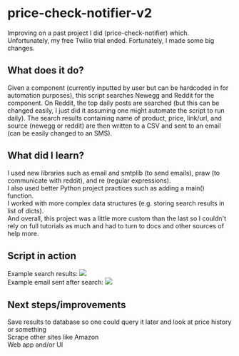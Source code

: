 # price-check-notifier-v2  
Improving on a past project I did (price-check-notifier) which. Unfortunately, my free Twilio trial ended. Fortunately, I made some big changes.  
## What does it do?  
Given a component (currently inputted by user but can be hardcoded in for automation purposes), this script searches Newegg and Reddit for the component. On Reddit, the top daily posts are searched (but this can be changed easily, I just did it assuming one might automate the script to run daily). The search results containing name of product, price, link/url, and source (newegg or reddit) are then written to a CSV and sent to an email (can be easily changed to an SMS).  
## What did I learn?  
I used new libraries such as email and smtplib (to send emails), praw (to communicate with reddit), and re (regular expressions).  
I also used better Python project practices such as adding a main() function.  
I worked with more complex data structures (e.g. storing search results in list of dicts).  
And overall, this project was a little more custom than the last so I couldn't rely on full tutorials as much and had to turn to docs and other sources of help more.  
## Script in action  
Example search results: ![](csv_example.png)  
Example email sent after search: ![](email_example.png)  
## Next steps/improvements  
Save results to database so one could query it later and look at price history or something  
Scrape other sites like Amazon  
Web app and/or UI
